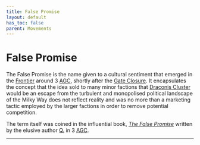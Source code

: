 ```yaml
---
title: False Promise
layout: default
has_toc: false
parent: Movements
---
```


# False Promise
The False Promise is the name given to a cultural sentiment that emerged in the [Frontier] around 3 [AGC], shortly after the [Gate Closure]. It encapsulates the concept that the idea sold to many minor factions that [Draconis Cluster] would be an escape from the turbulent and monopolised political landscape of the Milky Way does not reflect reality and was no more than a marketing tactic employed by the larger factions in order to remove potential competition.

The term itself was coined in the influential book, *[The False Promise]* written by the elusive author [Q.] in 3 [AGC].

----

[Frontier]: ../../systems/
[Draconis Cluster]: ../../systems/

[Gate Closure]: ../../history/events/gate_closure.html

[The False Promise]: ../literature/the_false_promise.html

[Q.]: ../../characters/q.html

[BGC]: ../../history/#history
[AGC]: ../../history/#history